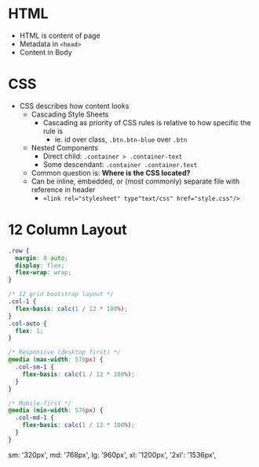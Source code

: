 # HTML
- HTML is content of page
- Metadata in `<head>`
- Content in Body
# CSS
- CSS describes how content looks
	- Cascading Style Sheets
		- Cascading as priority of CSS rules is relative to how specific the rule is
			- ie. id over class, `.btn.btn-blue` over `.btn`
	- Nested Components
		- Direct child: `.container > .container-text`
		- Some descendant: `.container .container.text` 
	- Common question is: **Where is the CSS located?**
	- Can be inline, embedded, or (most commonly) separate file with reference in header
		- `<link rel="stylesheet" type"text/css" href="style.css"/>`
# 12 Column Layout
```css
.row {
  margin: 0 auto;
  display: flex;
  flex-wrap: wrap;
}

/* 12 grid bootstrap layout */
.col-1 {
  flex-basis: calc(1 / 12 * 100%);
}
.col-auto {
  flex: 1;
}

/* Responsive (desktop first) */
@media (max-width: 576px) {
  .col-sm-1 {
    flex-basis: calc(1 / 12 * 100%);
  }
}

/* Mobile-first */
@media (min-width: 576px) {
  .col-md-1 {
    flex-basis: calc(1 / 12 * 100%);
  }
}
```
sm: '320px',
md: '768px',
lg: '960px',
xl: '1200px',
'2xl': '1536px',
